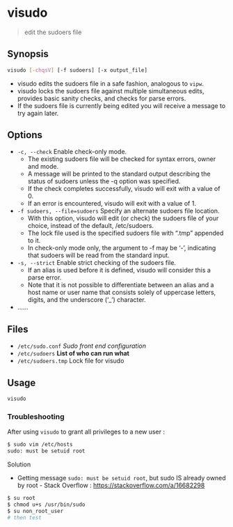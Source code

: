 # visudo

> edit the sudoers file

## Synopsis

```bash
visudo [-chqsV] [-f sudoers] [-x output_file]
```

- visudo edits the sudoers file in a safe fashion, analogous to `vipw`.
- visudo locks the sudoers file against multiple simultaneous edits, provides basic sanity checks, and checks for parse errors.
- If the sudoers file is currently being edited you will receive a message to try again later.

## Options

- `-c, --check` Enable check-only mode.
    - The existing sudoers file will be checked for syntax errors, owner and mode.
    - A message will be printed to the standard output describing the status of sudoers unless the -q option was specified.
    - If the check completes successfully, visudo will exit with a value of 0.
    - If an error is encountered, visudo will exit with a value of 1.
- `-f sudoers, --file=sudoers` Specify an alternate sudoers file location.
    - With this option, visudo will edit (or check) the sudoers file of your choice, instead of the default, /etc/sudoers.
    - The lock file used is the specified sudoers file with “.tmp” appended to it.
    - In check-only mode only, the argument to -f may be ‘-’, indicating that sudoers will be read from the standard input.
- `-s, --strict` Enable strict checking of the sudoers file.
    - If an alias is used before it is defined, visudo will consider this a parse error.
    - Note that it is not possible to differentiate between an alias and a host name or user name that consists solely of uppercase letters, digits, and the underscore (‘_’) character.
- ……

## Files

- `/etc/sudo.conf` _Sudo front end configuration_
- `/etc/sudoers` **List of who can run what**
- `/etc/sudoers.tmp` Lock file for visudo

## Usage

```bash
visudo
```

### Troubleshooting

After using `visudo` to grant all privileges to a new user :

```bash
$ sudo vim /etc/hosts
sudo: must be setuid root
```

Solution

- Getting message `sudo: must be setuid root`, but sudo IS already owned by root - Stack Overflow : https://stackoverflow.com/a/16682298

```bash
$ su root
$ chmod u+s /usr/bin/sudo
$ su non_root_user
# then test
```
